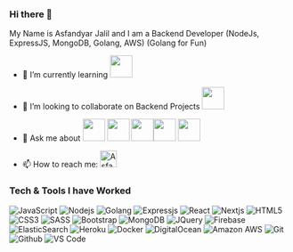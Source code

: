 ### Hi there 👋

My Name is Asfandyar Jalil and I am a Backend Developer (NodeJs, ExpressJS, MongoDB, Golang, AWS) (Golang for Fun)

- 🌱 I’m currently learning <img src="https://cdn4.iconfinder.com/data/icons/vector-brand-logos/40/AWS-64.png" width="40" />
- 👯 I’m looking to collaborate on Backend Projects <img src="https://cdn-icons-png.flaticon.com/256/919/919825.png" width="40"/>
- 💬 Ask me about
  <img src="https://cdn-icons-png.flaticon.com/256/3306/3306838.png" width="40"/> <img src="https://cdn-icons-png.flaticon.com/256/1719/1719695.png" width="40"/> <img src="https://cdn-icons-png.flaticon.com/512/1410/1410534.png" width="40"/><img src="https://cdn-icons-png.flaticon.com/256/919/919825.png" width="40"/> <img src="https://cdn4.iconfinder.com/data/icons/vector-brand-logos/40/AWS-64.png" width="40" />

- 📫 How to reach me: <a href="https://www.linkedin.com/in/asfandyar-jalil-989575171">
  <img alt="Asfandyar Jalil" width="30px" src="https://img.icons8.com/fluent/48/000000/linkedin.png" />
  </a>

### Tech & Tools I have Worked

![JavaScript](https://img.shields.io/badge/-JavaScript-black?style=flat-square&logo=javascript)
![Nodejs](https://img.shields.io/badge/-Nodejs-black?style=flat-square&logo=Node.js)
![Golang](https://img.shields.io/badge/-Go-black?style=flat-square&logo=Go)
![Expressjs](https://img.shields.io/badge/-Express.js-787878?style=flat-square&logo=Express.js)
![React](https://img.shields.io/badge/-React-black?style=flat-square&logo=react)
![Nextjs](https://img.shields.io/badge/-Next.js-black?style=flat-square&logo=Next.js)
![HTML5](https://img.shields.io/badge/-HTML5-E34F26?style=flat-square&logo=html5&logoColor=white)
![CSS3](https://img.shields.io/badge/-CSS3-1572B6?style=flat-square&logo=css3)
![SASS](https://img.shields.io/badge/-Sass-cc6699?style=flat-square&logo=sass)
![Bootstrap](https://img.shields.io/badge/-Bootstrap-563D7C?style=flat-square&logo=bootstrap)
![MongoDB](https://img.shields.io/badge/-MongoDB-black?style=flat-square&logo=mongodb)
![JQuery](https://img.shields.io/badge/-JavaScript-black?style=flat-square&logo=jquery)
![Firebase](https://img.shields.io/badge/-Firebase-FFA611?style=flat-square&logo=firebase)
![ElasticSearch](https://img.shields.io/badge/-ElasticSearch-005571?style=flat-square&logo=elasticsearch)
![Heroku](https://img.shields.io/badge/-Heroku-430098?style=flat-square&logo=heroku)
![Docker](https://img.shields.io/badge/-Docker-black?style=flat-square&logo=docker)
![DigitalOcean](https://img.shields.io/badge/-Digital%20Ocean-darkblue?style=flat-square&logo=digitalocean)
![Amazon AWS](https://img.shields.io/badge/Amazon%20AWS-232F3E?style=flat-square&logo=amazon-aws)
![Git](http://img.shields.io/badge/-Git-F1502F?style=flat-square&logo=git)
![Github](http://img.shields.io/badge/-Github-000000?style=flat-square&logo=github)
![VS Code](http://img.shields.io/badge/-VS%20Code-007ACC?style=flat-square&logo=visual%20studio%20code)
